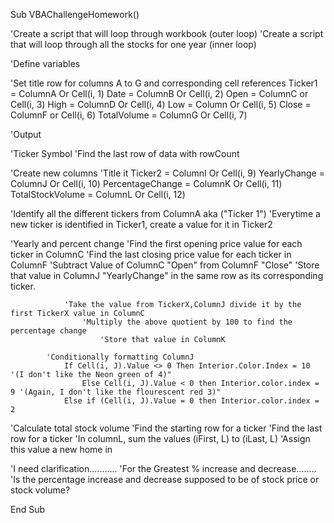 Sub VBAChallengeHomework()

'Create a script that will loop through workbook (outer loop)
'Create a script that will loop through all the stocks for one year (inner loop)

'Define variables

'Set title row for columns A to G and corresponding cell references
    Ticker1 = ColumnA Or Cell(i, 1)
    Date = ColumnB Or Cell(i, 2)
    Open = ColumnC or Cell(i, 3)
    High = ColumnD Or Cell(i, 4)
    Low = Column Or Cell(i, 5)
    Close = ColumnF or Cell(i, 6)
    TotalVolume = ColumnG Or Cell(i, 7)

'Output

'Ticker Symbol
    'Find the last row of data with rowCount
    
'Create new columns
    'Title it
        Ticker2 = ColumnI Or Cell(i, 9)
        YearlyChange = ColumnJ Or Cell(i, 10)
        PercentageChange = ColumnK Or Cell(i, 11)
        TotalStockVolume = ColumnL Or Cell(i, 12)
        
'Identify all the different tickers from ColumnA aka ("Ticker 1")
        'Everytime a new ticker is identified in Ticker1, create a value for it in Ticker2
    
'Yearly and percent change
    'Find the first opening price value for each ticker in ColumnC
    'Find the last closing price value for each ticker in ColumnF
        'Subtract Value of ColumnC "Open" from ColumnF "Close"
            'Store that value in ColumnJ "YearlyChange" in the same row as its corresponding ticker.
                
                'Take the value from TickerX,ColumnJ divide it by the first TickerX value in ColumnC
                    'Multiply the above quotient by 100 to find the percentage change
                        'Store that value in ColumnK

            'Conditionally formatting ColumnJ
                If Cell(i, J).Value <> 0 Then Interior.Color.Index = 10  '(I don't like the Neon green of 4)"
                    Else Cell(i, J).Value < 0 then Interior.color.index = 9 '(Again, I don't like the flourescent red 3)"
                Else if (Cell(i, J).Value = 0 then Interior.color.index = 2
                
            
'Calculate total stock volume
    'Find the starting row for a ticker
    'Find the last row for a ticker
        'In columnL, sum the values (iFirst, L) to (iLast, L)
            'Assign this value a new home in
    
    
'I need clarification...........
'For the Greatest % increase and decrease........
'Is the percentage increase and decrease supposed to be of stock price or stock volume?
        
End Sub


